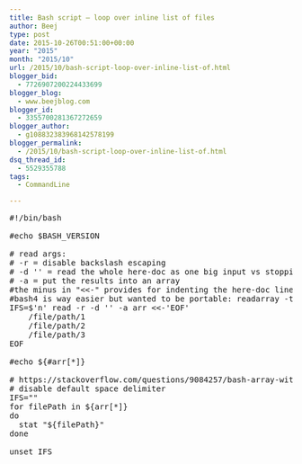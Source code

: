 ```yaml
---
title: Bash script – loop over inline list of files
author: Beej
type: post
date: 2015-10-26T00:51:00+00:00
year: "2015"
month: "2015/10"
url: /2015/10/bash-script-loop-over-inline-list-of.html
blogger_bid:
  - 7726907200224433699
blogger_blog:
  - www.beejblog.com
blogger_id:
  - 3355700281367272659
blogger_author:
  - g108832383968142578199
blogger_permalink:
  - /2015/10/bash-script-loop-over-inline-list-of.html
dsq_thread_id:
  - 5529355788
tags:
  - CommandLine

---
```

<pre class="prettyprint">#!/bin/bash

#echo $BASH_VERSION

# read args:
# -r = disable backslash escaping
# -d '' = read the whole here-doc as one big input vs stopping stopping at the first new line as the default delimiter
# -a = put the results into an array
#the minus in "<<-" provides for indenting the here-doc lines, but with TABS ONLY
#bash4 is way easier but wanted to be portable: readarray -t arr <<-"EOT"
IFS=$'n' read -r -d '' -a arr <<-'EOF'
    /file/path/1
    /file/path/2
    /file/path/3
EOF

#echo ${#arr[*]}

# https://stackoverflow.com/questions/9084257/bash-array-with-spaces-in-elements
# disable default space delimiter
IFS=""
for filePath in ${arr[*]}
do
  stat "${filePath}"
done

unset IFS</pre>